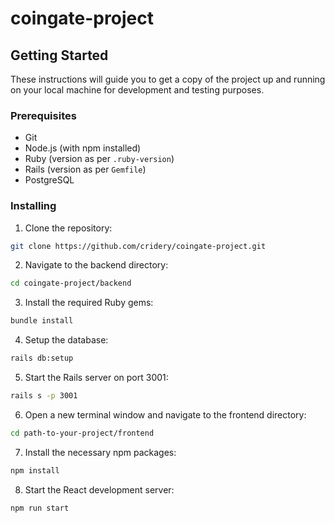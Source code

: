 # coingate-project

## Getting Started

These instructions will guide you to get a copy of the project up and running on your local machine for development and testing purposes.

### Prerequisites

- Git
- Node.js (with npm installed)
- Ruby (version as per `.ruby-version`)
- Rails (version as per `Gemfile`)
- PostgreSQL

### Installing

1. Clone the repository:
```bash
git clone https://github.com/cridery/coingate-project.git
```

2. Navigate to the backend directory:
```bash
cd coingate-project/backend
```
3. Install the required Ruby gems:
```bash
bundle install
```
4. Setup the database:
```bash
rails db:setup
```
5. Start the Rails server on port 3001:
```bash
rails s -p 3001
```
6. Open a new terminal window and navigate to the frontend directory:
```bash
cd path-to-your-project/frontend
```
7. Install the necessary npm packages:
```bash
npm install
```
8. Start the React development server:
```bash
npm run start
```

